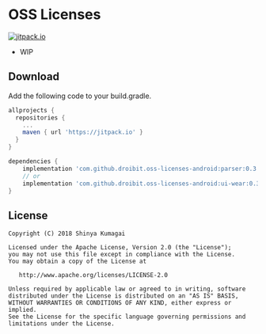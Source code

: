# OSS Licenses
[![jitpack.io](https://jitpack.io/v/droibit/oss-licenses-android.svg)](https://jitpack.io/#droibit/oss-licenses-android)

- WIP

## Download
Add the following code to your build.gradle.

```gradle
allprojects {
  repositories {
    ...
    maven { url 'https://jitpack.io' }
  }
}

dependencies {
    implementation 'com.github.droibit.oss-licenses-android:parser:0.3.0'
    // or
    implementation 'com.github.droibit.oss-licenses-android:ui-wear:0.3.0'
}
```

## License

    Copyright (C) 2018 Shinya Kumagai

    Licensed under the Apache License, Version 2.0 (the "License");
    you may not use this file except in compliance with the License.
    You may obtain a copy of the License at

       http://www.apache.org/licenses/LICENSE-2.0

    Unless required by applicable law or agreed to in writing, software
    distributed under the License is distributed on an "AS IS" BASIS,
    WITHOUT WARRANTIES OR CONDITIONS OF ANY KIND, either express or implied.
    See the License for the specific language governing permissions and
    limitations under the License.
